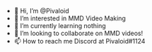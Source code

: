 - 👋 Hi, I’m @Pivaloid
- 👀 I’m interested in MMD Video Making
- 🌱 I’m currently learning nothing
- 💞️ I’m looking to collaborate on MMD videos!
- 📫 How to reach me Discord at Pivaloid#1124
